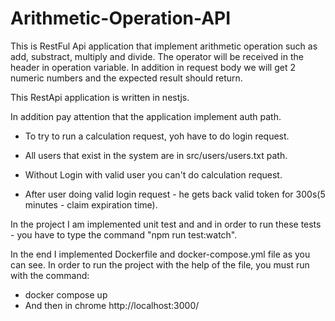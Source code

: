 ﻿# Arithmetic-Operation-API

This is RestFul Api application that implement arithmetic operation such as add, substract, multiply and divide.
The operator will be received in the header in operation variable. In addition in request body we will get 2 numeric numbers and the expected result should return.

This RestApi application is written in nestjs.

In addition pay attention that the application implement auth path.

- To try to run a calculation request, yoh have to do login request.

- All users that exist in the system are in src/users/users.txt path.

- Without Login with valid user you can't do calculation request.

- After user doing valid login request - he gets back valid token for 300s(5 minutes - claim expiration time).

In the project I am implemented unit test and and in order to run these tests - you have to type the command "npm run test:watch".

In the end I implemented Dockerfile and docker-compose.yml file as you can see. In order to run the project with the help of the file, you must run with the command: 

- docker compose up
-  And then in chrome http://localhost:3000/




